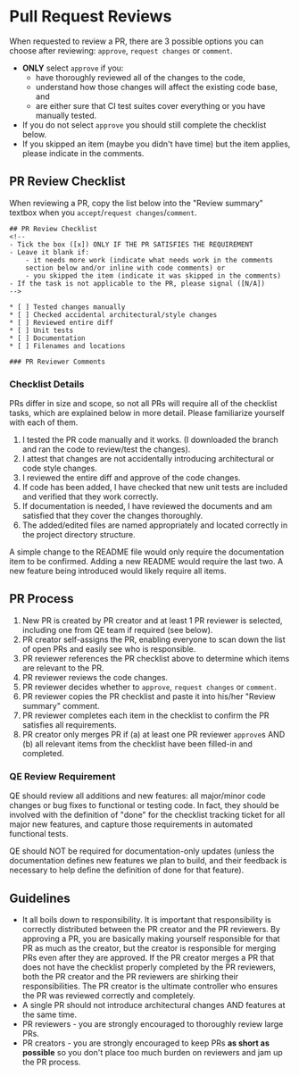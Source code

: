 # Pull Request Reviews

When requested to review a PR, there are 3 possible options you can choose after reviewing: `approve`, `request changes` or `comment`.

- **ONLY** select `approve` if you:
    - have thoroughly reviewed all of the changes to the code, 
    - understand how those changes will affect the existing code base, and
    - are either sure that CI test suites cover everything or you have manually tested.
- If you do not select `approve` you should still complete the checklist below.
- If you skipped an item (maybe you didn't have time) but the item applies, please indicate in the comments.

## PR Review Checklist

When reviewing a PR, copy the list below into the "Review summary" textbox when you `accept`/`request changes`/`comment`.

```
## PR Review Checklist
<!--
- Tick the box ([x]) ONLY IF THE PR SATISFIES THE REQUIREMENT
- Leave it blank if:
    - it needs more work (indicate what needs work in the comments 
    section below and/or inline with code comments) or
    - you skipped the item (indicate it was skipped in the comments)
- If the task is not applicable to the PR, please signal ([N/A])
-->

* [ ] Tested changes manually
* [ ] Checked accidental architectural/style changes
* [ ] Reviewed entire diff
* [ ] Unit tests
* [ ] Documentation
* [ ] Filenames and locations

### PR Reviewer Comments
```

### Checklist Details

PRs differ in size and scope, so not all PRs will require all of the checklist tasks, which are explained below in more detail. Please familiarize yourself with each of them.

1. I tested the PR code manually and it works. (I downloaded the branch and ran the code to review/test the changes).
1. I attest that changes are not accidentally introducing architectural or code style changes.
1. I reviewed the entire diff and approve of the code changes.
1. If code has been added, I have checked that new unit tests are included and verified that they work correctly.
1. If documentation is needed, I have reviewed the documents and am satisfied that they cover the changes thoroughly.
1. The added/edited files are named appropriately and located correctly in the project directory structure.

 A simple change to the README file would only require the documentation item to be confirmed. Adding a new README would require the last two. A new feature being introduced would likely require all items.

## PR Process

1. New PR is created by PR creator and at least 1 PR reviewer is selected, including one from QE team if required (see below).
1. PR creator self-assigns the PR, enabling everyone to scan down the list of open PRs and easily see who is responsible.
1. PR reviewer references the PR checklist above to determine which items are relevant to the PR.
1. PR reviewer reviews the code changes.
1. PR reviewer decides whether to `approve`, `request changes` or `comment`.
1. PR reviewer copies the PR checklist and paste it into his/her "Review summary" comment.
1. PR reviewer completes each item in the checklist to confirm the PR satisfies all requirements.
1. PR creator only merges PR if (a) at least one PR reviewer `approve`s AND (b) all relevant items from the checklist have been filled-in and completed.

### QE Review Requirement

QE should review all additions and new features: all major/minor code changes or bug fixes to functional or testing code. In fact, they should be involved with the definition of "done" for the checklist tracking ticket for all major new features, and capture those requirements in automated functional tests.

QE should NOT be required for documentation-only updates (unless the documentation defines new features we plan to build, and their feedback is necessary to help define the definition of done for that feature).

## Guidelines

- It all boils down to responsibility. It is important that responsibility is correctly distributed between the PR creator and the PR reviewers. By approving a PR, you are basically making yourself responsible for that PR as much as the creator, but the creator is responsible for merging PRs even after they are approved. If the PR creator merges a PR that does not have the checklist properly completed by the PR reviewers, both the PR creator and the PR reviewers are shirking their responsibilities. The PR creator is the ultimate controller who ensures the PR was reviewed correctly and completely.
- A single PR should not introduce architectural changes AND features at the same time.
- PR reviewers - you are strongly encouraged to thoroughly review large PRs.
- PR creators - you are strongly encouraged to keep PRs **as short as possible** so you don't place too much burden on reviewers and jam up the PR process.
